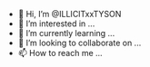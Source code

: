 - 👋 Hi, I’m @ILLICITxxTYSON
- 👀 I’m interested in ...
- 🌱 I’m currently learning ...
- 💞️ I’m looking to collaborate on ...
- 📫 How to reach me ...

<!---
ILLICITxxTYSON/ILLICITxxTYSON is a ✨ special ✨ repository because its `README.md` (this file) appears on your GitHub profile.
You can click the Preview link to take a look at your changes.
--->
